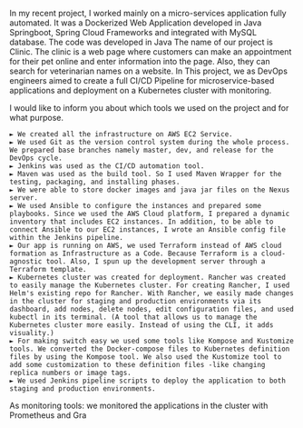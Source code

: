 In my recent project, I worked mainly on a micro-services application fully automated.
	It was a Dockerized Web Application developed in Java Springboot, Spring Cloud Frameworks and integrated with MySQL database. The code was developed in Java
The name of our project is Clinic. The clinic is a web page where customers can make an appointment for their pet online and enter information into the page. Also, they can search for veterinarian names on a website. 
    In This project, we as DevOps engineers aimed to create a full CI/CD Pipeline for microservice-based applications and deployment on a Kubernetes cluster with monitoring.
 
    
 I would like to inform you about which tools we used on the project and for what purpose.

	► We created all the infrastructure on AWS EC2 Service. 
	► We used Git as the version control system during the whole process. We prepared base branches namely master, dev, and release for the DevOps cycle.
	► Jenkins was used as the CI/CD automation tool.
	► Maven was used as the build tool. So I used Maven Wrapper for the testing, packaging, and installing phases.                                                                                             
	► We were able to store docker images and java jar files on the Nexus server.
	► We used Ansible to configure the instances and prepared some playbooks. Since we used the AWS Cloud platform, I prepared a dynamic inventory that includes EC2 instances. In addition, to be able to connect Ansible to our EC2 instances, I wrote an Ansible config file within the Jenkins pipeline. 
	► Our app is running on AWS, we used Terraform instead of AWS cloud formation as Infrastructure as a Code. Because Terraform is a cloud-agnostic tool. Also, I spun up the development server through a Terraform template.
	► Kubernetes cluster was created for deployment. Rancher was created to easily manage the Kubernetes cluster. For creating Rancher, I used Helm's existing repo for Rancher. With Rancher, we easily made changes in the cluster for staging and production environments via its dashboard, add nodes, delete nodes, edit configuration files, and used kubectl in its terminal. (A tool that allows us to manage the Kubernetes cluster more easily. Instead of using the CLI, it adds visuality.) 
	► For making switch easy we used some tools like Kompose and Kustomize tools. We converted the Docker-compose files to Kubernetes definition files by using the Kompose tool. We also used the Kustomize tool to add some customization to these definition files -like changing replica numbers or image tags.
	► We used Jenkins pipeline scripts to deploy the application to both staging and production environments. 
As monitoring tools: we monitored the applications in the cluster with Prometheus and Gra